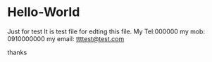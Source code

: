 # Hello-World
Just for test
It is test file for edting this file.
My Tel:000000
my mob: 0910000000
my email: ttttest@test.com

thanks

